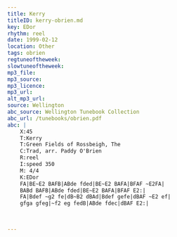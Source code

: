 ```yaml
---
title: Kerry
titleID: kerry-obrien.md
key: EDor
rhythm: reel
date: 1999-02-12
location: Other
tags: obrien
regtuneoftheweek:
slowtuneoftheweek:
mp3_file:
mp3_source:
mp3_licence:
mp3_url:
alt_mp3_url:
source: Wellington
abc_source: Wellington Tunebook Collection
abc_url: /tunebooks/obrien.pdf
abc: |
    X:45
    T:Kerry
    T:Green Fields of Rossbeigh, The
    C:Trad, arr. Paddy O'Brien
    R:reel
    I:speed 350
    M: 4/4
    K:EDor
    FA|BE~E2 BAFB|ABde fded|BE~E2 BAFA|BFAF ~E2FA|
    BABd BAFB|ABde fded|BE~E2 BAFA|BFAF E2:|
    FA|Bdef ~g2 fe|dB~B2 dBAd|Bdef gefe|dBAF ~E2 ef|
    gfga gfeg|~f2 eg fedB|ABde fdec|dBAF E2:|
    
    

---
```

